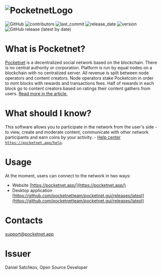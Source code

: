 ![PocketnetLogo](https://pocketnet.app/img/pocketnet-logo-12.svg)
===
![GitHub](https://img.shields.io/github/license/pocketnetteam/pocketnet.api)
![contributors](https://img.shields.io/github/contributors/pocketnetteam/pocketnet.gui)
![last_commit](https://img.shields.io/github/last-commit/pocketnetteam/pocketnet.gui)
![release_date](https://img.shields.io/github/release-date/pocketnetteam/pocketnet.gui)
![version](https://img.shields.io/github/v/release/pocketnetteam/pocketnet.gui)
![GitHub release (latest by date)](https://img.shields.io/github/downloads/pocketnetteam/pocketnet.gui/latest/total)

# What is Pocketnet?

[Pocketnet](https://pocketnet.app/about) is a decentralized social network based on the blockchain.
There is no central authority or corporation. Platform is run by equal
nodes on a blockchain with no centralized server. All revenue is split
between node operators and content creators. Node operators stake Pocketcoin
in order to mint blocks with rewards and transactions fees. Half of rewards
in each block go to content creators based on ratings their content gathers
from users. [Read more in the article.](https://pocketnet.app/docs/Pocketnet%20Whitepaper%20Draft%20v2.pdf)

# What should I know?
This software allows you to participate in the network from the user's side - to view, create and moderate content, communicate with other network participants and earn coins by your activity. - [Help center `https://pocketnet.app/help`](https://pocketnet.app/help?page=faq).

# Usage
At the moment, users can connect to the network in two ways:
- Website [https://pocketnet.app/](https://pocketnet.app/)
- Desktop application [https://github.com/pocketnetteam/pocketnet.gui/releases/latest](https://github.com/pocketnetteam/pocketnet.gui/releases/latest)

# Contacts
support@pocketnet.app

# Issuer
Daniel Satchkov, Open Source Developer
